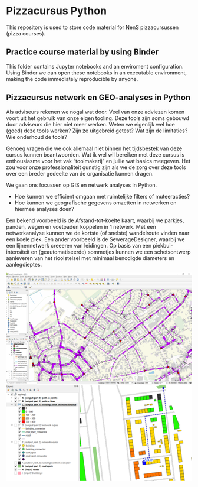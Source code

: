 # Pizzacursus Python
This repository is used to store code material for NenS pizzacursussen (pizza courses).

## Practice course material by using Binder
This folder contains Jupyter notebooks and an enviroment configuration. Using Binder we can open these notebooks in an executable environment, making the code immediately reproducible by anyone.

## Pizzacursus netwerk en GEO-analyses in Python
Als adviseurs rekenen we nogal wat door. Veel van onze adviezen komen voort uit het gebruik van onze eigen tooling. Deze tools zijn soms gebouwd door adviseurs die hier niet meer werken. Weten we eigenlijk wel hoe (goed) deze tools werken? Zijn ze uitgebreid getest? Wat zijn de limitaties? Wie onderhoud de tools?

Genoeg vragen die we ook allemaal niet binnen het tijdsbestek van deze cursus kunnen beantwoorden. Wat ik wel wil bereiken met deze cursus is enthousiasme voor het vak “toolmakerij” en jullie wat basics meegeven. Het zou voor onze professionaliteit gunstig zijn als we de zorg over deze tools over een breder gedeelte van de organisatie kunnen dragen.

We gaan ons focussen op GIS en netwerk analyses in Python.
* Hoe kunnen we efficient omgaan met ruimtelijke filters of muteeracties?
* Hoe kunnen we geografische gegevens omzetten in netwerken en hiermee analyses doen?
 
Een bekend voorbeeld is de Afstand-tot-koelte kaart, waarbij we parkjes, panden, wegen en voetpaden koppelen in 1 netwerk. Met een netwerkanalyse kunnen we de kortste (of snelste) wandelroute vinden naar een koele plek. Een ander voorbeeld is de SewerageDesigner, waarbij we een lijnennetwerk creeeren van leidingen. Op basis van een piekbui-intensiteit en (geautomatiseerde) sommetjes kunnen we een schetsontwerp aanleveren van het rioolstelsel met minimaal benodigde diameters en aanlegdieptes.

![SewerageDesigner](res/SewerageDesigner.png)
![Afstand-tot-koelte](res/Afstand-tot-Koelte.png)